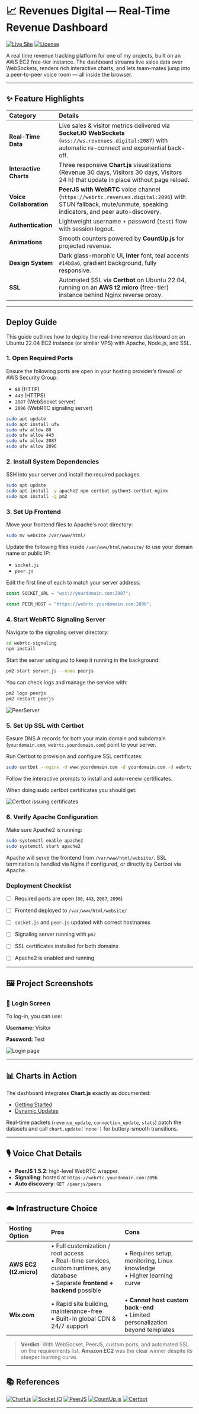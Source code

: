# 📈 Revenues Digital — Real-Time Revenue Dashboard

[![Live Site](https://img.shields.io/badge/Live-Site-14b8a6?logo=google-chrome&logoColor=white)](https://revenues.digital)
[![License](https://img.shields.io/badge/License-MIT-1e293b)](#license)

A real time revenue tracking platform for one of my projects, built on an AWS EC2 free-tier instance. The dashboard streams live sales data over WebSockets, renders rich interactive charts, and lets team-mates jump into a peer-to-peer voice room — all inside the browser.

---

## ✨ Feature Highlights

| Category | Details |
| :------- | :------ |
| **Real-Time Data** | Live sales & visitor metrics delivered via **Socket.IO WebSockets** (`wss://ws.revenues.digital:2087`) with automatic re-connect and exponential back-off. |
| **Interactive Charts** | Three responsive **Chart.js** visualizations (Revenue 30 days, Visitors 30 days, Visitors 24 h) that update in place without page reload. |
| **Voice Collaboration** | **PeerJS with WebRTC** voice channel (`https://webrtc.revenues.digital:2096`) with STUN fallback, mute/unmute, speaking indicators, and peer auto-discovery. |
| **Authentication** | Lightweight username + password (`test`) flow with session logout. |
| **Animations** | Smooth counters powered by **CountUp.js** for projected revenue. |
| **Design System** | Dark glass-morphic UI, **Inter** font, teal accents `#14b8a6`, gradient background, fully responsive. |
| **SSL** | Automated SSL via **Certbot** on Ubuntu 22.04, running on an **AWS t2.micro** (free-tier) instance behind Nginx reverse proxy. |

---

## Deploy Guide

This guide outlines how to deploy the real-time revenue dashboard on an Ubuntu 22.04 EC2 instance (or similar VPS) with Apache, Node.js, and SSL.

### 1. Open Required Ports

Ensure the following ports are open in your hosting provider’s firewall or AWS Security Group:

* `80` (HTTP)
* `443` (HTTPS)
* `2087` (WebSocket server)
* `2096` (WebRTC signaling server)

```bash
sudo apt update
sudo apt install ufw
sudo ufw allow 80
sudo ufw allow 443
sudo ufw allow 2087
sudo ufw allow 2096
```

### 2. Install System Dependencies

SSH into your server and install the required packages:

```bash
sudo apt update
sudo apt install -y apache2 npm certbot python3-certbot-nginx
sudo npm install -g pm2
```

### 3. Set Up Frontend

Move your frontend files to Apache's root directory:

```bash
sudo mv website /var/www/html/
```

Update the following files inside `/var/www/html/website/` to use your domain name or public IP:

* `socket.js`
* `peer.js`

Edit the first line of each to match your server address:

```js
const SOCKET_URL = "wss://yourdomain.com:2087";

const PEER_HOST = "https://webrtc.yourdomain.com:2096";
```

### 4. Start WebRTC Signaling Server

Navigate to the signaling server directory:

```bash
cd webrtc-signaling
npm install
```

Start the server using `pm2` to keep it running in the background:

```bash
pm2 start server.js --name peerjs
```

You can check logs and manage the service with:

```bash
pm2 logs peerjs
pm2 restart peerjs
```

![PeerServer](https://i.ibb.co/qFLnv2cM/image.png)


### 5. Set Up SSL with Certbot

Ensure DNS A records for both your main domain and subdomain (`yourdomain.com`, `webrtc.yourdomain.com`) point to your server.

Run Certbot to provision and configure SSL certificates:

```bash
sudo certbot --nginx -d www.yourdomain.com -d yourdomain.com -d webrtc.yourdomain.com
```

Follow the interactive prompts to install and auto-renew certificates.


When doing sudo certbot certificates you should get:


![Certbot issuing certificates](https://i.ibb.co/7JCgmScJ/image.png)



### 6. Verify Apache Configuration

Make sure Apache2 is running:

```bash
sudo systemctl enable apache2
sudo systemctl start apache2
```

Apache will serve the frontend from `/var/www/html/website/`. SSL termination is handled via Nginx if configured, or directly by Certbot via Apache.


### Deployment Checklist

* [ ] Required ports are open (`80`, `443`, `2087`, `2096`)
* [ ] Frontend deployed to `/var/www/html/website/`
* [ ] `socket.js` and `peer.js` updated with correct hostnames
* [ ] Signaling server running with `pm2`
* [ ] SSL certificates installed for both domains
* [ ] Apache2 is enabled and running





---

## 🖼️ Project Screenshots


### 🔑 Login Screen

To log-in, you can use:

**Username:** Visitor

**Password:** Test

![Login page](https://i.ibb.co/CpSGGyt1/image.png)


---

## 📊 Charts in Action

The dashboard integrates **Chart.js** exactly as documented:

* [Getting Started](https://www.chartjs.org/docs/latest/getting-started/usage.html)
* [Dynamic Updates](https://www.chartjs.org/docs/latest/developers/updates.html)

Real-time packets (`revenue_update`, `connection_update`, `stats`) patch the datasets and call `chart.update('none')` for buttery-smooth transitions.

---

## 🎙️ Voice Chat Details

* **PeerJS 1.5.2**: high-level WebRTC wrapper.
* **Signalling**: hosted at `https://webrtc.yourdomain.com:2096`.
* **Auto discovery**: `GET /peerjs/peers`

---

## ☁️ Infrastructure Choice

| Hosting Option         | Pros                                                                                                                                    | Cons                                                                            |
| :--------------------- | :-------------------------------------------------------------------------------------------------------------------------------------- | :------------------------------------------------------------------------------ |
| **AWS EC2 (t2.micro)** | • Full customization / root access<br>• Real-time services, custom runtimes, any database<br>• Separate **frontend + backend** possible | • Requires setup, monitoring, Linux knowledge<br>• Higher learning curve        |
| **Wix.com**            | • Rapid site building, maintenance-free<br>• Built-in global CDN & 24/7 support                                                         | • **Cannot host custom back-end**<br>• Limited personalization beyond templates |

> **Verdict:** With WebSocket, PeerJS, custom ports, and automated SSL on the requirements list, **Amazon EC2** was the clear winner despite its steeper learning curve.

---

## 📚 References

[![Chart.js](https://img.shields.io/badge/Chart.js-Docs-orange?logo=chartdotjs&logoColor=white)](https://www.chartjs.org/docs/latest/)
[![Socket.IO](https://img.shields.io/badge/Socket.IO-Website-black?logo=socket.io&logoColor=white)](https://socket.io/)
[![PeerJS](https://img.shields.io/badge/PeerJS-GitHub-blue?logo=github&logoColor=white)](https://github.com/peers/peerjs)
[![CountUp.js](https://img.shields.io/badge/CountUp.js-GitHub-green?logo=github&logoColor=white)](https://github.com/inorganik/CountUp.js)
[![Certbot](https://img.shields.io/badge/Certbot-Website-3b873c?logo=letsencrypt&logoColor=white)](https://certbot.eff.org/)



---



```
